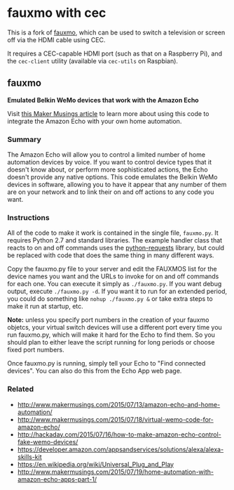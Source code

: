 # fauxmo with cec

This is a fork of [fauxmo](https://github.com/makermusings/fauxmo), which can be used to switch a television or screen off via the HDMI cable using CEC.

It requires a CEC-capable HDMI port (such as that on a Raspberry Pi), and the `cec-client` utility (available via `cec-utils` on Raspbian).

## fauxmo

**Emulated Belkin WeMo devices that work with the Amazon Echo**

Visit [this Maker Musings article](http://www.makermusings.com/2015/07/13/amazon-echo-and-home-automation/) to learn more about using this code to integrate
the Amazon Echo with your own home automation.

### Summary

The Amazon Echo will allow you to control a limited number of home automation devices 
by voice. If you want to control device types that it doesn't know about, or perform 
more sophisticated actions, the Echo doesn't provide any native options. This code
emulates the Belkin WeMo devices in software, allowing you to have it appear that
any number of them are on your network and to link their on and off actions to
any code you want.

### Instructions

All of the code to make it work is contained in the single file, `fauxmo.py`. It
requires Python 2.7 and standard libraries. The example handler class that
reacts to on and off commands uses the [python-requests](http://docs.python-requests.org/en/latest/)
library, but could be replaced with code that does the same thing in many
different ways.

Copy the fauxmo.py file to your server and edit the FAUXMOS list for the device names
you want and the URLs to invoke for on and off commands for each one. You can execute it
simply as `./fauxmo.py`. If you want debug output, execute `./fauxmo.py -d`. If you
want it to run for an extended period, you could do something like `nohup ./fauxmo.py &`
or take extra steps to make it run at startup, etc.

**Note:** unless you specify port numbers in the creation of your fauxmo objetcs, your
virtual switch devices will use a different port every time you run fauxmo.py, which will
make it hard for the Echo to find them. So you should plan to either leave the script
running for long periods or choose fixed port numbers.

Once fauxmo.py is running, simply tell your Echo to "Find connected devices". You can
also do this from the Echo App web page.

### Related

- http://www.makermusings.com/2015/07/13/amazon-echo-and-home-automation/
- http://www.makermusings.com/2015/07/18/virtual-wemo-code-for-amazon-echo/
- http://hackaday.com/2015/07/16/how-to-make-amazon-echo-control-fake-wemo-devices/
- https://developer.amazon.com/appsandservices/solutions/alexa/alexa-skills-kit
- https://en.wikipedia.org/wiki/Universal_Plug_and_Play
- http://www.makermusings.com/2015/07/19/home-automation-with-amazon-echo-apps-part-1/
